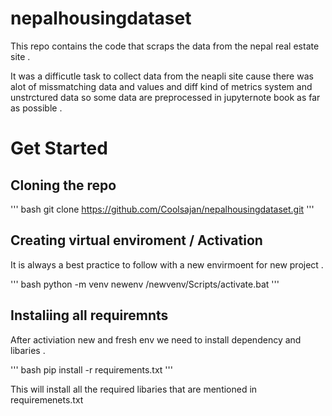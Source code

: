 # nepalhousingdataset
This repo contains the code that scraps the data from the nepal real estate site .

It was a difficutle task to collect data from the neapli site cause there was alot of missmatching data and values and diff kind of metrics system and unstrctured data so some data are preprocessed in jupyternote book as far as possible .

# Get Started 
## Cloning the repo

''' bash
git clone https://github.com/Coolsajan/nepalhousingdataset.git
'''

## Creating virtual enviroment / Activation
It is always a best practice to follow with a new envirmoent for new project .

''' bash
python -m venv newenv
/newvenv/Scripts/activate.bat
'''


## Instaliing all requiremnts
After activiation new and fresh env we need to install dependency and libaries .

''' bash
pip install -r requirements.txt
'''

This will install all the required libaries that are mentioned in requiremenets.txt
